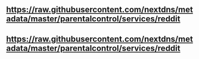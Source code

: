 ## https://raw.githubusercontent.com/nextdns/metadata/master/parentalcontrol/services/reddit
## https://raw.githubusercontent.com/nextdns/metadata/master/parentalcontrol/services/reddit
